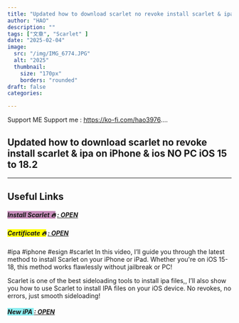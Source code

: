 ```yaml
---
title: "Updated how to download scarlet no revoke install scarlet & ipa on iPhone & ios NO PC iOS 15 to 18.2"
author: "HAO"
description: ""
tags: ["文章", "Scarlet" ]
date: "2025-02-04"
image:
  src: "/img/IMG_6774.JPG"
  alt: "2025"
  thumbnail:
    size: "170px"
    borders: "rounded"
draft: false
categories:

---
```


Support ME 
Support me : https://ko-fi.com/hao3976....
<!--more-->

## **Updated how to download scarlet no revoke install scarlet & ipa on iPhone & ios NO PC iOS 15 to 18.2**

---

## **Useful Links**

##### **<font style="background: #C78CBA"> Install Scarlet 🔥</font>** **[  : OPEN](https://beacons.ai/dack420/home)**

##### **<font style="background: yellow"> Certificate 🔥</font>** **[  : OPEN](https://www.mediafire.com/file/3zq8x5ksvvf6hem/Sunshine_Insurance_Group_Co.%2C_Ltd_-_nabzclan-2.zip/file)**

#ipa #iphone #esign #scarlet 
In this video, I’ll guide you through the latest method to install Scarlet on your iPhone or iPad. Whether you're on iOS 15-18, this method works flawlessly without jailbreak or PC! 

Scarlet is one of the best sideloading tools to install ipa files,, I’ll also show you how to use Scarlet to install IPA files on your iOS device. No revokes, no errors, just smooth sideloading! 

##### **<and font style="background: #8dedf0 "> New iPA </font>** **[  : OPEN](https://www.patreon.com/hao8?utm_medium=unknown&utm_source=join_link&utm_campaign=creatorshare_creator&utm_content=copyLink)**